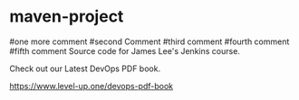 # maven-project
#one more comment
#second Comment
#third comment
#fourth comment
#fifth comment
Source code for James Lee's Jenkins course.

Check out our Latest DevOps PDF book.

https://www.level-up.one/devops-pdf-book
